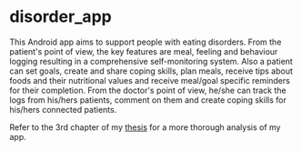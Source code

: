 # disorder_app

This Android app aims to support people with eating disorders. From the patient's point of view, the key features are meal, feeling and behaviour logging resulting in a comprehensive self-monitoring system. Also a patient can set goals, create and share coping skills, plan meals, receive tips about foods and their nutritional values and receive meal/goal specific reminders for their completion. From the doctor's point of view, he/she can track the logs from his/hers patients, comment on them and create coping skills for his/hers connected patients.

Refer to the 3rd chapter of my [thesis](https://github.com/anastasiamela/Eating_Disorder_App/blob/master/diploma_thesis_Mela.pdf) for a more thorough analysis of my app.

